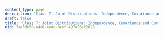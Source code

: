 ```yaml
---
content_type: page
description: 'Class 7: Joint Distributions: Independence, Covariance and Correlation'
draft: false
title: 'Class 7: Joint Distributions: Independence, Covariance and Correlation'
uid: 74a3de58-e4e8-4eae-8aef-497a93af2028
---
```

